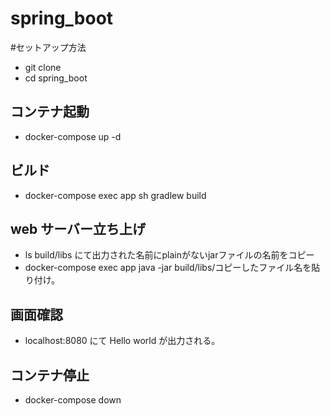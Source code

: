 # spring_boot

#セットアップ方法

- git clone
- cd spring_boot

## コンテナ起動

- docker-compose up -d

## ビルド

- docker-compose exec app sh gradlew build

## web サーバー立ち上げ

- ls build/libs にて出力された名前にplainがないjarファイルの名前をコピー
- docker-compose exec app java -jar build/libs/コピーしたファイル名を貼り付け。

## 画面確認

- localhost:8080 にて Hello world が出力される。

## コンテナ停止

- docker-compose down
